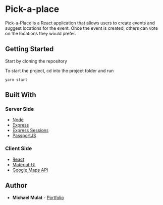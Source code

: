 # Pick-a-place

Pick-a-Place is a React application that allows users to create events and suggest locations for the event. Once the event is created, others can vote on the locations they would prefer.

## Getting Started

Start by cloning the repository

To start the project, cd into the project folder and run

```
yarn start
```
## Built With

### Server Side
* [Node](https://nodejs.org/en/)
* [Express](https://expressjs.com/)
* [Express Sessions](https://www.npmjs.com/package/express-session)
* [PassportJS](http://www.passportjs.org/)

### Client Side

* [React](https://reactjs.org/)
* [Material-UI](https://material-ui.com/)
* [Google Maps API](https://developers.google.com/maps/documentation/)


## Author

* **Michael Mulat** - [Portfolio](https://github.com/MichaelMulat)
